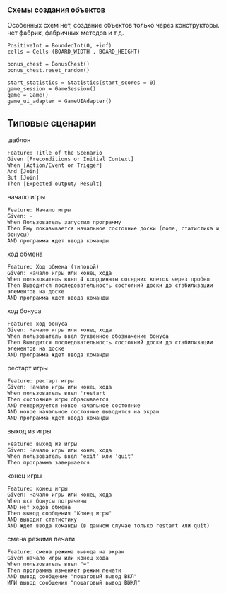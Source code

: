 ### Схемы создания объектов

Особенных схем нет, создание объектов только через конструкторы. нет фабрик, фабричных методов и т д.
```
PositiveInt = BoundedInt(0, +inf)
cells = Cells (BOARD_WIDTH , BOARD_HEIGHT)

bonus_chest = BonusChest()
bonus_chest.reset_random()

start_statistics = Statistics(start_scores = 0)
game_session = GameSession()
game = Game()
game_ui_adapter = GameUIAdapter()
```

## Типовые сценарии
шаблон
```Gherkin
Feature: Title of the Scenario
Given [Preconditions or Initial Context]
When [Action/Event or Trigger]
And [Join]
But [Join]
Then [Expected output/ Result]
```

начало игры
```Gherkin
Feature: Начало игры
Given: -
When Пользователь запустил программу
Then Ему показывается начальное состояние доски (поле, статистика и бонусы) 
AND программа ждет ввода команды
```

ход обмена
```Gherkin
Feature: Ход обмена (типовой)
Given: Начало игры или конец хода
When пользователь ввел 4 координаты соседних клеток через пробел
Then Выводится последовательность состояний доски до стабилизации элементов на доске
AND программа ждет ввода команды
```

ход бонуса
```Gherkin
Feature: ход бонуса
Given: Начало игры или конец хода
When пользователь ввел буквенное обозначение бонуса
Then Выводится последовательность состояний доски до стабилизации элементов на доске
AND программа ждет ввода команды
```

рестарт игры
```Gherkin
Feature: рестарт игры
Given: Начало игры или конец хода
When пользователь ввел 'restart'
Then состояние игры сбрасывается
AND генерируется новое начальное состояние
AND новое начальное состояние выводится на экран
AND программа ждет ввода команды
```

выход из игры
```Gherkin
Feature: выход из игры
Given: Начало игры или конец хода
When пользователь ввел 'exit' или 'quit'
Then программа завершается
```

конец игры
```Gherkin
Feature: конец игры
Given: Начало игры или конец хода
When все бонусы потрачены
AND нет ходов обмена
Then вывод сообщения "Конец игры" 
AND выводит статистику
AND ждет ввода команды (в данном случае только restart или quit)
```

смена режима печати
```Gherkin
Feature: смена режима вывода на экран
Given начало игры или конец хода
When пользователь ввел "="
Then программа изменяет режим печати
AND вывод сообщение "пошаговый вывод ВКЛ"
ИЛИ вывод сообщения "пошаговый вывод ВЫКЛ"
